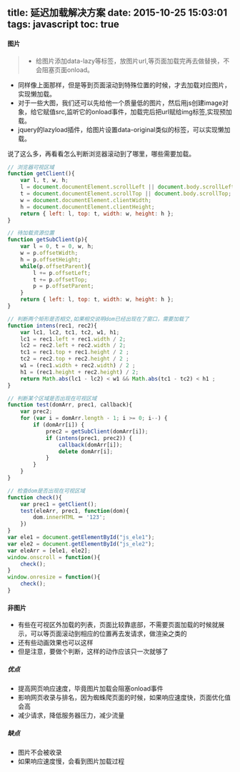 title: 延迟加载解决方案
date: 2015-10-25 15:03:01
tags: javascript
toc: true
---
#### 图片
>* 给图片添加data-lazy等标签，放图片url,等页面加载完再去做替换，不会阻塞页面onload。
* 同样像上面那样，但是等到页面滚动到特殊位置的时候，才去加载对应图片，实现懒加载。
* 对于一些大图，我们还可以先给他一个质量低的图片，然后用js创建image对象，给它赋值src,监听它的onload事件，加载完后把url赋给img标签,实现预加载。
* jquery的lazyload插件，给图片设置data-original类似的标签，可以实现懒加载。
<!--more-->
说了这么多，再看看怎么判断浏览器滚动到了哪里，哪些需要加载。
```javascript
// 浏览器可视区域 
function getClient(){ 
    var l, t, w, h; 
    l = document.documentElement.scrollLeft || document.body.scrollLeft; 
    t = document.documentElement.scrollTop || document.body.scrollTop; 
    w = document.documentElement.clientWidth; 
    h = document.documentElement.clientHeight; 
    return { left: l, top: t, width: w, height: h }; 
}
```
```javascript
// 待加载资源位置 
function getSubClient(p){ 
    var l = 0, t = 0, w, h; 
    w = p.offsetWidth; 
    h = p.offsetHeight; 
    while(p.offsetParent){ 
        l += p.offsetLeft; 
        t += p.offsetTop; 
        p = p.offsetParent; 
    } 
    return { left: l, top: t, width: w, height: h }; 
}
```
```javascript
// 判断两个矩形是否相交,如果相交说明dom已经出现在了窗口，需要加载了
function intens(rec1, rec2){ 
    var lc1, lc2, tc1, tc2, w1, h1; 
    lc1 = rec1.left + rec1.width / 2; 
    lc2 = rec2.left + rec2.width / 2; 
    tc1 = rec1.top + rec1.height / 2 ; 
    tc2 = rec2.top + rec2.height / 2 ; 
    w1 = (rec1.width + rec2.width) / 2 ; 
    h1 = (rec1.height + rec2.height) / 2; 
    return Math.abs(lc1 - lc2) < w1 && Math.abs(tc1 - tc2) < h1 ; 
}
```
```javascript
// 判断某个区域是否出现在可视区域 
function test(domArr, prec1, callback){ 
    var prec2; 
    for (var i = domArr.length - 1; i >= 0; i--) { 
        if (domArr[i]) { 
            prec2 = getSubClient(domArr[i]); 
            if (intens(prec1, prec2)) { 
                callback(domArr[i]); 
                delete domArr[i]; 
            } 
        } 
    } 
}
```
```javascript
// 检查dom是否出现在可视区域 
function check(){ 
    var prec1 = getClient(); 
    test(eleArr, prec1, function(dom){ 
        dom.innerHTML ＝ '123';
    }) 
} 
var ele1 = document.getElementById("js_ele1"); 
var ele2 = document.getElementById("js_ele2"); 
var eleArr = [ele1, ele2]; 
window.onscroll = function(){ 
    check();
} 
window.onresize = function(){ 
    check(); 
}
```

#### 非图片
* 有些在可视区外加载的列表，页面比较靠底部，不需要页面加载的时候就展示，可以等页面滚动到相应的位置再去发请求，做渲染之类的
* 还有些动画效果也可以这样
* 但是注意，要做个判断，这样的动作应该只一次就够了

##### 优点
* 提高网页响应速度，毕竟图片加载会阻塞onload事件
* 影响网页收录与排名，因为蜘蛛爬页面的时候，如果响应速度快，页面优化值会高
* 减少请求，降低服务器压力，减少流量

##### 缺点
* 图片不会被收录
* 如果响应速度慢，会看到图片加载过程